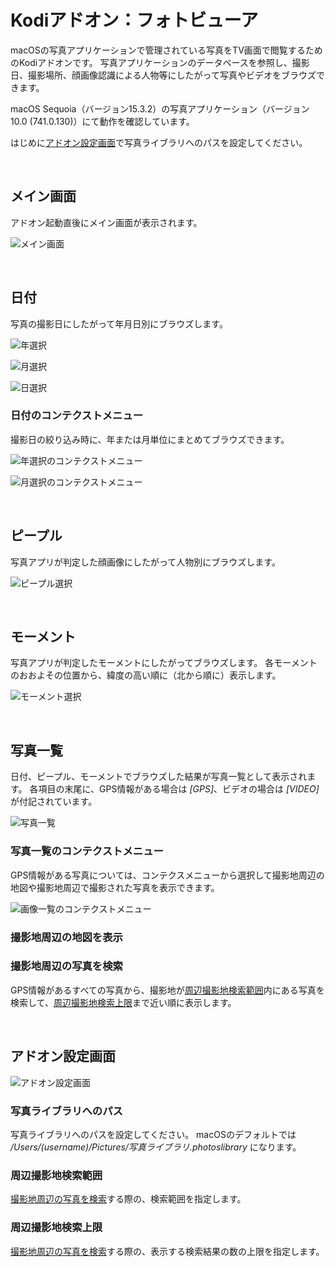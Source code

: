 # Kodiアドオン：フォトビューア

macOSの写真アプリケーションで管理されている写真をTV画面で閲覧するためのKodiアドオンです。
写真アプリケーションのデータベースを参照し、撮影日、撮影場所、顔画像認識による人物等にしたがって写真やビデオをブラウズできます。

macOS Sequoia（バージョン15.3.2）の写真アプリケーション（バージョン10.0 (741.0.130)）にて動作を確認しています。

はじめに[アドオン設定画面](#アドオン設定画面)で写真ライブラリへのパスを設定してください。

<br/>

## メイン画面

アドオン起動直後にメイン画面が表示されます。

![メイン画面](docs/images/01_日付.png)

<br/>

## 日付

写真の撮影日にしたがって年月日別にブラウズします。

![年選択](docs/images/10_日付/11_年選択.png)

![月選択](docs/images/10_日付/13_月選択.png)

![日選択](docs/images/10_日付/15_日選択.png)

### 日付のコンテクストメニュー

撮影日の絞り込み時に、年または月単位にまとめてブラウズできます。

![年選択のコンテクストメニュー](docs/images/10_日付/12_コンテクストメニュー.png)

![月選択のコンテクストメニュー](docs/images/10_日付/14_コンテクストメニュー.png)

<br/>

## ピープル

写真アプリが判定した顔画像にしたがって人物別にブラウズします。

![ピープル選択](docs/images/20_ピープル/21_選択.png)

<br/>

## モーメント

写真アプリが判定したモーメントにしたがってブラウズします。
各モーメントのおおよその位置から、緯度の高い順に（北から順に）表示します。

![モーメント選択](docs/images/30_モーメント/31_選択.png)

<br/>

## 写真一覧

日付、ピープル、モーメントでブラウズした結果が写真一覧として表示されます。
各項目の末尾に、GPS情報がある場合は _[GPS]_、ビデオの場合は _[VIDEO]_ が付記されています。

![写真一覧](docs/images/40_写真/41_一覧.png)

### 写真一覧のコンテクストメニュー

GPS情報がある写真については、コンテクスメニューから選択して撮影地周辺の地図や撮影地周辺で撮影された写真を表示できます。

![画像一覧のコンテクストメニュー](docs/images/40_一覧/42_コンテクストメニュー.png)

### 撮影地周辺の地図を表示


### 撮影地周辺の写真を検索

GPS情報があるすべての写真から、撮影地が[周辺撮影地検索範囲](#周辺撮影地検索範囲)内にある写真を検索して、[周辺撮影地検索上限](#周辺撮影地検索上限)まで近い順に表示します。

<br/>

## アドオン設定画面

![アドオン設定画面](docs/images/90_アドオン設定.png)

### 写真ライブラリへのパス

写真ライブラリへのパスを設定してください。
macOSのデフォルトでは _/Users/(username)/Pictures/写真ライブラリ.photoslibrary_ になります。

### 周辺撮影地検索範囲

[撮影地周辺の写真を検索](#撮影地周辺の写真を検索)する際の、検索範囲を指定します。

### 周辺撮影地検索上限

[撮影地周辺の写真を検索](#撮影地周辺の写真を検索)する際の、表示する検索結果の数の上限を指定します。



